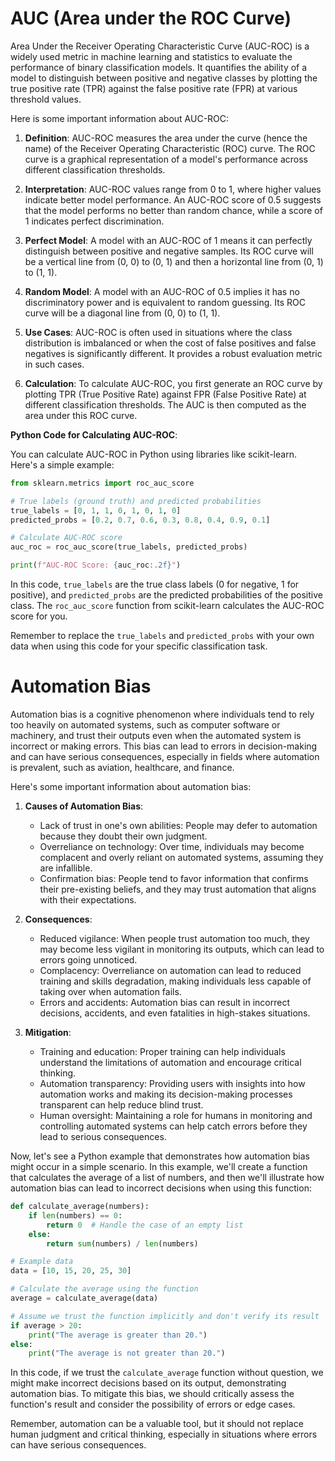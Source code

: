 # **AUC (Area under the ROC Curve)**

Area Under the Receiver Operating Characteristic Curve (AUC-ROC) is a widely used metric in machine learning and statistics to evaluate the performance of binary classification models. It quantifies the ability of a model to distinguish between positive and negative classes by plotting the true positive rate (TPR) against the false positive rate (FPR) at various threshold values.

Here is some important information about AUC-ROC:

1. **Definition**: AUC-ROC measures the area under the curve (hence the name) of the Receiver Operating Characteristic (ROC) curve. The ROC curve is a graphical representation of a model's performance across different classification thresholds.

2. **Interpretation**: AUC-ROC values range from 0 to 1, where higher values indicate better model performance. An AUC-ROC score of 0.5 suggests that the model performs no better than random chance, while a score of 1 indicates perfect discrimination.

3. **Perfect Model**: A model with an AUC-ROC of 1 means it can perfectly distinguish between positive and negative samples. Its ROC curve will be a vertical line from (0, 0) to (0, 1) and then a horizontal line from (0, 1) to (1, 1).

4. **Random Model**: A model with an AUC-ROC of 0.5 implies it has no discriminatory power and is equivalent to random guessing. Its ROC curve will be a diagonal line from (0, 0) to (1, 1).

5. **Use Cases**: AUC-ROC is often used in situations where the class distribution is imbalanced or when the cost of false positives and false negatives is significantly different. It provides a robust evaluation metric in such cases.

6. **Calculation**: To calculate AUC-ROC, you first generate an ROC curve by plotting TPR (True Positive Rate) against FPR (False Positive Rate) at different classification thresholds. The AUC is then computed as the area under this ROC curve.

**Python Code for Calculating AUC-ROC**:

You can calculate AUC-ROC in Python using libraries like scikit-learn. Here's a simple example:

```python
from sklearn.metrics import roc_auc_score

# True labels (ground truth) and predicted probabilities
true_labels = [0, 1, 1, 0, 1, 0, 1, 0]
predicted_probs = [0.2, 0.7, 0.6, 0.3, 0.8, 0.4, 0.9, 0.1]

# Calculate AUC-ROC score
auc_roc = roc_auc_score(true_labels, predicted_probs)

print(f"AUC-ROC Score: {auc_roc:.2f}")
```

In this code, `true_labels` are the true class labels (0 for negative, 1 for positive), and `predicted_probs` are the predicted probabilities of the positive class. The `roc_auc_score` function from scikit-learn calculates the AUC-ROC score for you.

Remember to replace the `true_labels` and `predicted_probs` with your own data when using this code for your specific classification task.

# Automation Bias
Automation bias is a cognitive phenomenon where individuals tend to rely too heavily on automated systems, such as computer software or machinery, and trust their outputs even when the automated system is incorrect or making errors. This bias can lead to errors in decision-making and can have serious consequences, especially in fields where automation is prevalent, such as aviation, healthcare, and finance.

Here's some important information about automation bias:

1. **Causes of Automation Bias**:
   - Lack of trust in one's own abilities: People may defer to automation because they doubt their own judgment.
   - Overreliance on technology: Over time, individuals may become complacent and overly reliant on automated systems, assuming they are infallible.
   - Confirmation bias: People tend to favor information that confirms their pre-existing beliefs, and they may trust automation that aligns with their expectations.

2. **Consequences**:
   - Reduced vigilance: When people trust automation too much, they may become less vigilant in monitoring its outputs, which can lead to errors going unnoticed.
   - Complacency: Overreliance on automation can lead to reduced training and skills degradation, making individuals less capable of taking over when automation fails.
   - Errors and accidents: Automation bias can result in incorrect decisions, accidents, and even fatalities in high-stakes situations.

3. **Mitigation**:
   - Training and education: Proper training can help individuals understand the limitations of automation and encourage critical thinking.
   - Automation transparency: Providing users with insights into how automation works and making its decision-making processes transparent can help reduce blind trust.
   - Human oversight: Maintaining a role for humans in monitoring and controlling automated systems can help catch errors before they lead to serious consequences.

Now, let's see a Python example that demonstrates how automation bias might occur in a simple scenario. In this example, we'll create a function that calculates the average of a list of numbers, and then we'll illustrate how automation bias can lead to incorrect decisions when using this function:

```python
def calculate_average(numbers):
    if len(numbers) == 0:
        return 0  # Handle the case of an empty list
    else:
        return sum(numbers) / len(numbers)

# Example data
data = [10, 15, 20, 25, 30]

# Calculate the average using the function
average = calculate_average(data)

# Assume we trust the function implicitly and don't verify its result
if average > 20:
    print("The average is greater than 20.")
else:
    print("The average is not greater than 20.")
```

In this code, if we trust the `calculate_average` function without question, we might make incorrect decisions based on its output, demonstrating automation bias. To mitigate this bias, we should critically assess the function's result and consider the possibility of errors or edge cases.

Remember, automation can be a valuable tool, but it should not replace human judgment and critical thinking, especially in situations where errors can have serious consequences.
